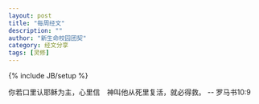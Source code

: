 ```yaml
---
layout: post
title: "每周经文"
description: ""
author: "新生命校园团契"
category: 经文分享
tags: [灵修]
---
```

{% include JB/setup %}

你若口里认耶稣为主，心里信　神叫他从死里复活，就必得救。 -- 罗马书10:9
